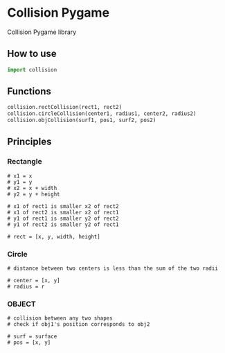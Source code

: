# Collision Pygame

Collision Pygame library

## How to use

```py
import collision
```

## Functions

```py
collision.rectCollision(rect1, rect2)
collision.circleCollision(center1, radius1, center2, radius2)
collision.objCollision(surf1, pos1, surf2, pos2)
```

## Principles

### Rectangle

```
# x1 = x
# y1 = y
# x2 = x + width
# y2 = y + height

# x1 of rect1 is smaller x2 of rect2
# x1 of rect2 is smaller x2 of rect1
# y1 of rect1 is smaller y2 of rect2
# y1 of rect2 is smaller y2 of rect1

# rect = [x, y, width, height]
```

### Circle

```
# distance between two centers is less than the sum of the two radii

# center = [x, y]
# radius = r
```

### OBJECT

```
# collision between any two shapes
# check if obj1's position corresponds to obj2

# surf = surface
# pos = [x, y]
```
